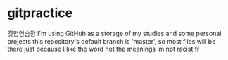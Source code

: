# gitpractice
깃헙연습장
I'm using GitHub as a storage of my studies and some personal projects
this repository's default branch is 'master', so most files will be there
just because I like the word not the meanings im not racist fr
